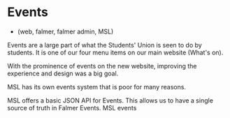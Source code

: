 # Events

- (web, falmer, falmer admin, MSL)

Events are a large part of what the Students' Union is seen to do by students. It is one of our four menu items on our main website (What's on).

With the prominence of events on the new website, improving the experience and design was a big goal.

MSL has its own events system that is poor for many reasons.

MSL offers a basic JSON API for Events. This allows us to have a single source of truth in Falmer Events. MSL events 

